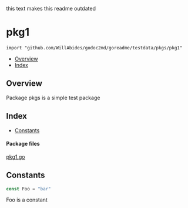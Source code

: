 
this text makes this readme outdated

# pkg1
`import "github.com/WillAbides/godoc2md/goreadme/testdata/pkgs/pkg1"`

* [Overview](#pkg-overview)
* [Index](#pkg-index)

## <a name="pkg-overview">Overview</a>
Package pkgs is a simple test package




## <a name="pkg-index">Index</a>
* [Constants](#pkg-constants)


#### <a name="pkg-files">Package files</a>
[pkg1.go](./pkg1.go) 


## <a name="pkg-constants">Constants</a>
``` go
const Foo = "bar"
```
Foo is a constant











<!--- generated by goreadme for github.com/WillAbides/godoc2md/goreadme/testdata/pkgs/pkg1-->
